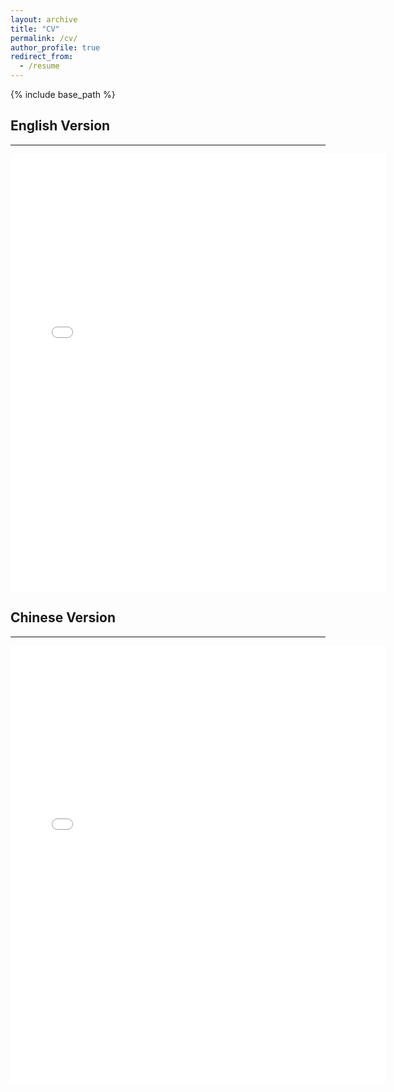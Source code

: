 ```yaml
---
layout: archive
title: "CV"
permalink: /cv/
author_profile: true
redirect_from:
  - /resume
---
```


{% include base_path %}

<!-- Education
------
------
* M.S. in Jekyll, Southern University of Science and Technology, 2024 (expected)
* B.S. in Robotics Engineering, Southern University of Science and Technology, 2021 -->


<!-- Work experience
------
* Summer 2015: Research Assistant
  * Github University
  * Duties included: Tagging issues
  * Supervisor: Professor Git

* Fall 2015: Research Assistant
  * Github University
  * Duties included: Merging pull requests
  * Supervisor: Professor Hub -->

<!-- Skills
------
------


* <b>Programming:</b> Python, C/C++, MATLAB, HTML/CSS
* <b>Software:</b>
  * <b> Simulators:</b> Mujoco, IsaacGym, PyBullet
  * <b> Computer Vision Tools:</b> Open3D, OpenCV, PCL
  * <b> Computation Tools:</b> Numpy, Eigen
  * <b> Machine Learning Tools:</b> PyTorch, scikit-learn
  * <b> Document Tools:</b> Markdown, LaTeX, Microsoft Office
* <b>Others:</b> ROS, Arduino

Honors and Awards
------
------ -->


<!-- Publications
======
  <ul>{% for post in site.publications %}
    {% include archive-single-cv.html %}
  {% endfor %}</ul>
  
Talks
======
  <ul>{% for post in site.talks %}
    {% include archive-single-talk-cv.html %}
  {% endfor %}</ul>
  
Teaching
======
  <ul>{% for post in site.teaching %}
    {% include archive-single-cv.html %}
  {% endfor %}</ul>
  
Service and leadership
======
* Currently signed in to 43 different slack teams -->


English Version
------
------
<embed src="{{ site.baseurl }}/files/paper1.pdf" width="600" height="700" type='application/pdf'> 

Chinese Version
------
------
<embed src="{{ site.baseurl }}/files/paper2.pdf" width="600" height="700" type='application/pdf'> 
